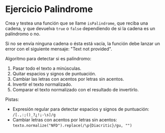 # Ejercicio Palindrome

Crea y testea una función que se llame `isPalindrome`, que reciba una cadena, y que devuelva `true` o `false` dependiendo de si la cadena es un palíndromo o no.

Si no se envía ninguna cadena o ésta está vacía, la función debe lanzar un error con el siguiente mensaje: "Text not provided".

Algoritmo para detectar si es palíndromo:

1. Pasar todo el texto a minúsculas.
2. Quitar espacios y signos de puntuación.
3. Cambiar las letras con acentos por letras sin acentos.
4. Invertir el texto normalizado.
5. Comparar el texto normalizado con el resultado de invertirlo.

Pistas:

- Expresión regular para detectar espacios y signos de puntuación: `/[.,:;()_?¿!¡-\s]/g`
- Cambiar letras con acentos por letras sin acentos: `texto.normalize("NFD").replace(/\p{Diacritic}/gu, "")`
